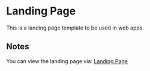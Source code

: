 # Landing Page
This is a landing page template to be used in web apps.

## Notes 
You can view the landing page via: [Landing Page](https://abdelrhman-cat.github.io/Tempelate-Landing-Page/)
